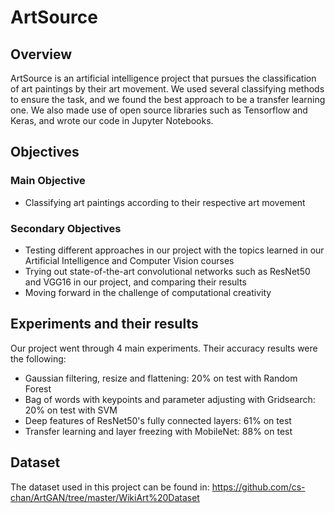 # ArtSource
## Overview
ArtSource is an artificial intelligence project that pursues the classification of art paintings by their art movement. We used several classifying methods to ensure the task, and we found the best approach to be a transfer learning one. We also made use of open source libraries such as Tensorflow and Keras, and wrote our code in Jupyter Notebooks.

## Objectives
### Main Objective
  - Classifying art paintings according to their respective art movement
### Secondary Objectives
  - Testing different approaches in our project with the topics learned in our Artificial Intelligence and Computer Vision courses
  - Trying out state-of-the-art convolutional networks such as ResNet50 and VGG16 in our project, and comparing their results
  - Moving forward in the challenge of computational creativity
  
## Experiments and their results
Our project went through 4 main experiments. Their accuracy results were the following:

  - Gaussian filtering, resize and flattening: 20% on test with Random Forest
  - Bag of words with keypoints and parameter adjusting with Gridsearch: 20% on test with SVM
  - Deep features of ResNet50's fully connected layers: 61% on test
  - Transfer learning and layer freezing with MobileNet: 88% on test
  
## Dataset
The dataset used in this project can be found in: https://github.com/cs-chan/ArtGAN/tree/master/WikiArt%20Dataset
  
  

